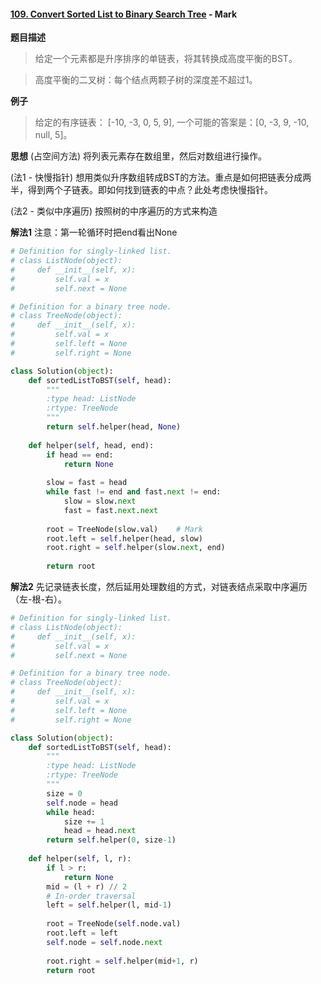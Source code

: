 #### [109. Convert Sorted List to Binary Search Tree](https://leetcode.com/problems/convert-sorted-list-to-binary-search-tree/) - Mark

**题目描述**
> 给定一个元素都是升序排序的单链表，将其转换成高度平衡的BST。

> 高度平衡的二叉树：每个结点两颗子树的深度差不超过1。

**例子**
> 给定的有序链表： [-10, -3, 0, 5, 9], 一个可能的答案是：[0, -3, 9, -10, null, 5]。

**思想**
(占空间方法)
将列表元素存在数组里，然后对数组进行操作。

(法1 - 快慢指针)
想用类似升序数组转成BST的方法。重点是如何把链表分成两半，得到两个子链表。即如何找到链表的中点？此处考虑快慢指针。

(法2 - 类似中序遍历)
按照树的中序遍历的方式来构造

**解法1**
注意：第一轮循环时把end看出None
```python
# Definition for singly-linked list.
# class ListNode(object):
#     def __init__(self, x):
#         self.val = x
#         self.next = None

# Definition for a binary tree node.
# class TreeNode(object):
#     def __init__(self, x):
#         self.val = x
#         self.left = None
#         self.right = None

class Solution(object):
    def sortedListToBST(self, head):
        """
        :type head: ListNode
        :rtype: TreeNode
        """
        return self.helper(head, None)
    
    def helper(self, head, end):
        if head == end:
            return None
        
        slow = fast = head
        while fast != end and fast.next != end:
            slow = slow.next
            fast = fast.next.next
        
        root = TreeNode(slow.val)    # Mark
        root.left = self.helper(head, slow)
        root.right = self.helper(slow.next, end)
        
        return root
```
**解法2**
先记录链表长度，然后延用处理数组的方式，对链表结点采取中序遍历（左-根-右）。
```python
# Definition for singly-linked list.
# class ListNode(object):
#     def __init__(self, x):
#         self.val = x
#         self.next = None

# Definition for a binary tree node.
# class TreeNode(object):
#     def __init__(self, x):
#         self.val = x
#         self.left = None
#         self.right = None

class Solution(object):
    def sortedListToBST(self, head):
        """
        :type head: ListNode
        :rtype: TreeNode
        """
        size = 0
        self.node = head
        while head:
            size += 1
            head = head.next
        return self.helper(0, size-1) 
        
    def helper(self, l, r):
        if l > r:
            return None
        mid = (l + r) // 2
        # In-order traversal
        left = self.helper(l, mid-1)
        
        root = TreeNode(self.node.val)
        root.left = left
        self.node = self.node.next
        
        root.right = self.helper(mid+1, r)
        return root
```